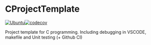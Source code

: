 # CProjectTemplate

[![Ubuntu](https://github.com/stevengogogo/CProjectTemplate/actions/workflows/ci.yml/badge.svg)](https://github.com/stevengogogo/CProjectTemplate/actions/workflows/ci.yml)[![codecov](https://codecov.io/gh/stevengogogo/CProjectTemplate/branch/main/graph/badge.svg?token=5F6B6C9M1K)](https://codecov.io/gh/stevengogogo/CProjectTemplate)

Project template for C programming. Including debugging in VSCODE, makefile and Unit testing (+ Github CI)
